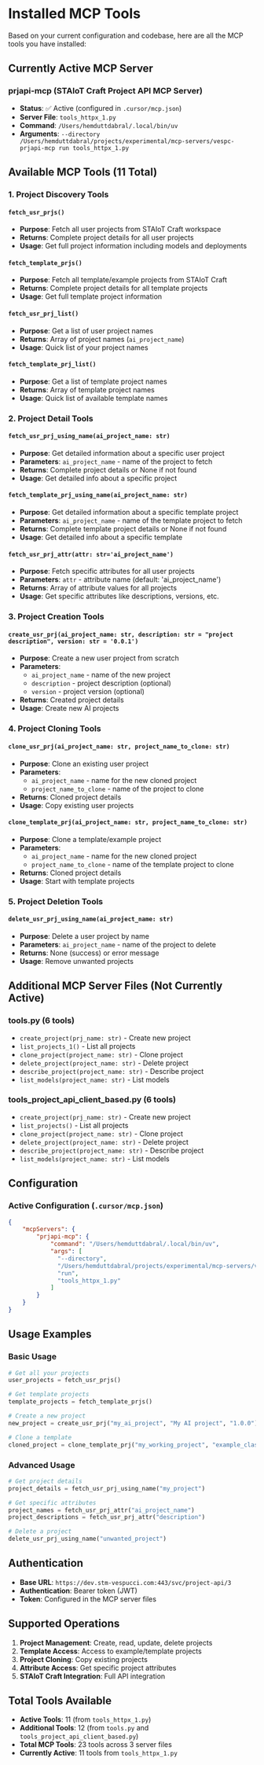 # Installed MCP Tools

Based on your current configuration and codebase, here are all the MCP tools you have installed:

## Currently Active MCP Server

### **prjapi-mcp** (STAIoT Craft Project API MCP Server)
- **Status**: ✅ Active (configured in `.cursor/mcp.json`)
- **Server File**: `tools_httpx_1.py`
- **Command**: `/Users/hemduttdabral/.local/bin/uv`
- **Arguments**: `--directory /Users/hemduttdabral/projects/experimental/mcp-servers/vespc-prjapi-mcp run tools_httpx_1.py`

## Available MCP Tools (11 Total)

### **1. Project Discovery Tools**

#### `fetch_usr_prjs()`
- **Purpose**: Fetch all user projects from STAIoT Craft workspace
- **Returns**: Complete project details for all user projects
- **Usage**: Get full project information including models and deployments

#### `fetch_template_prjs()`
- **Purpose**: Fetch all template/example projects from STAIoT Craft
- **Returns**: Complete project details for all template projects
- **Usage**: Get full template project information

#### `fetch_usr_prj_list()`
- **Purpose**: Get a list of user project names
- **Returns**: Array of project names (`ai_project_name`)
- **Usage**: Quick list of your project names

#### `fetch_template_prj_list()`
- **Purpose**: Get a list of template project names
- **Returns**: Array of template project names
- **Usage**: Quick list of available template names

### **2. Project Detail Tools**

#### `fetch_usr_prj_using_name(ai_project_name: str)`
- **Purpose**: Get detailed information about a specific user project
- **Parameters**: `ai_project_name` - name of the project to fetch
- **Returns**: Complete project details or None if not found
- **Usage**: Get detailed info about a specific project

#### `fetch_template_prj_using_name(ai_project_name: str)`
- **Purpose**: Get detailed information about a specific template project
- **Parameters**: `ai_project_name` - name of the template project to fetch
- **Returns**: Complete template project details or None if not found
- **Usage**: Get detailed info about a specific template

#### `fetch_usr_prj_attr(attr: str='ai_project_name')`
- **Purpose**: Fetch specific attributes for all user projects
- **Parameters**: `attr` - attribute name (default: 'ai_project_name')
- **Returns**: Array of attribute values for all projects
- **Usage**: Get specific attributes like descriptions, versions, etc.

### **3. Project Creation Tools**

#### `create_usr_prj(ai_project_name: str, description: str = "project description", version: str = '0.0.1')`
- **Purpose**: Create a new user project from scratch
- **Parameters**: 
  - `ai_project_name` - name of the new project
  - `description` - project description (optional)
  - `version` - project version (optional)
- **Returns**: Created project details
- **Usage**: Create new AI projects

### **4. Project Cloning Tools**

#### `clone_usr_prj(ai_project_name: str, project_name_to_clone: str)`
- **Purpose**: Clone an existing user project
- **Parameters**:
  - `ai_project_name` - name for the new cloned project
  - `project_name_to_clone` - name of the project to clone
- **Returns**: Cloned project details
- **Usage**: Copy existing user projects

#### `clone_template_prj(ai_project_name: str, project_name_to_clone: str)`
- **Purpose**: Clone a template/example project
- **Parameters**:
  - `ai_project_name` - name for the new cloned project
  - `project_name_to_clone` - name of the template project to clone
- **Returns**: Cloned project details
- **Usage**: Start with template projects

### **5. Project Deletion Tools**

#### `delete_usr_prj_using_name(ai_project_name: str)`
- **Purpose**: Delete a user project by name
- **Parameters**: `ai_project_name` - name of the project to delete
- **Returns**: None (success) or error message
- **Usage**: Remove unwanted projects

## Additional MCP Server Files (Not Currently Active)

### **tools.py** (6 tools)
- `create_project(prj_name: str)` - Create new project
- `list_projects_1()` - List all projects
- `clone_project(project_name: str)` - Clone project
- `delete_project(project_name: str)` - Delete project
- `describe_project(project_name: str)` - Describe project
- `list_models(project_name: str)` - List models

### **tools_project_api_client_based.py** (6 tools)
- `create_project(prj_name: str)` - Create new project
- `list_projects()` - List all projects
- `clone_project(project_name: str)` - Clone project
- `delete_project(project_name: str)` - Delete project
- `describe_project(project_name: str)` - Describe project
- `list_models(project_name: str)` - List models

## Configuration

### **Active Configuration** (`.cursor/mcp.json`)
```json
{
    "mcpServers": {
        "prjapi-mcp": {
            "command": "/Users/hemduttdabral/.local/bin/uv",
            "args": [
              "--directory",
              "/Users/hemduttdabral/projects/experimental/mcp-servers/vespc-prjapi-mcp",
              "run",
              "tools_httpx_1.py"
            ]
        }
    }
}
```

## Usage Examples

### **Basic Usage**
```python
# Get all your projects
user_projects = fetch_usr_prjs()

# Get template projects
template_projects = fetch_template_prjs()

# Create a new project
new_project = create_usr_prj("my_ai_project", "My AI project", "1.0.0")

# Clone a template
cloned_project = clone_template_prj("my_working_project", "example_classifier")
```

### **Advanced Usage**
```python
# Get project details
project_details = fetch_usr_prj_using_name("my_project")

# Get specific attributes
project_names = fetch_usr_prj_attr("ai_project_name")
project_descriptions = fetch_usr_prj_attr("description")

# Delete a project
delete_usr_prj_using_name("unwanted_project")
```

## Authentication

- **Base URL**: `https://dev.stm-vespucci.com:443/svc/project-api/3`
- **Authentication**: Bearer token (JWT)
- **Token**: Configured in the MCP server files

## Supported Operations

1. **Project Management**: Create, read, update, delete projects
2. **Template Access**: Access to example/template projects
3. **Project Cloning**: Copy existing projects
4. **Attribute Access**: Get specific project attributes
5. **STAIoT Craft Integration**: Full API integration

## Total Tools Available

- **Active Tools**: 11 (from `tools_httpx_1.py`)
- **Additional Tools**: 12 (from `tools.py` and `tools_project_api_client_based.py`)
- **Total MCP Tools**: 23 tools across 3 server files
- **Currently Active**: 11 tools from `tools_httpx_1.py` 